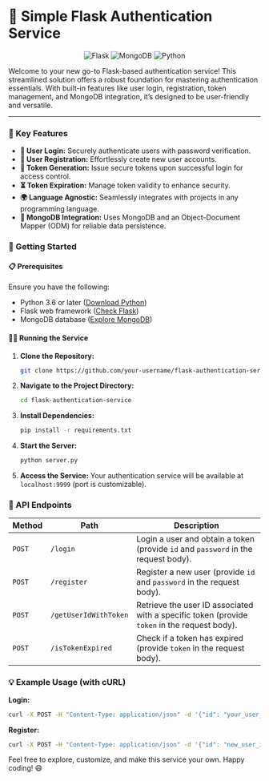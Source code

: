 # 🚀 Simple Flask Authentication Service

<p align="center">
  <img src="https://img.shields.io/badge/Flask-000000.svg?style=for-the-badge&logo=Flask&logoColor=white" alt="Flask">
  <img src="https://img.shields.io/badge/MongoDB-47A248.svg?style=for-the-badge&logo=MongoDB&logoColor=white" alt="MongoDB">
  <img src="https://img.shields.io/badge/python-3670A0?style=for-the-badge&logo=python&logoColor=ffdd54" alt="Python">
</p>

Welcome to your new go-to Flask-based authentication service! This streamlined solution offers a robust foundation for mastering authentication essentials. With built-in features like user login, registration, token management, and MongoDB integration, it’s designed to be user-friendly and versatile.

---

### 🌟 Key Features

- **🔐 User Login:** Securely authenticate users with password verification.
- **📝 User Registration:** Effortlessly create new user accounts.
- **🎫 Token Generation:** Issue secure tokens upon successful login for access control.
- **⏳ Token Expiration:** Manage token validity to enhance security.
- **🌍 Language Agnostic:** Seamlessly integrates with projects in any programming language.
- **💾 MongoDB Integration:** Uses MongoDB and an Object-Document Mapper (ODM) for reliable data persistence.

### 🚀 Getting Started

#### 📋 Prerequisites

Ensure you have the following:

- Python 3.6 or later ([Download Python](https://www.python.org/))
- Flask web framework ([Check Flask](https://flask.palletsprojects.com/))
- MongoDB database ([Explore MongoDB](https://www.mongodb.com/))

#### 🏃‍♂️ Running the Service

1. **Clone the Repository:**

    ```bash
    git clone https://github.com/your-username/flask-authentication-service.git
    ```

2. **Navigate to the Project Directory:**

    ```bash
    cd flask-authentication-service
    ```
3. **Install Dependencies:**

    ```bash
    pip install -r requirements.txt
    ```

4. **Start the Server:**

    ```bash
    python server.py
    ```

5. **Access the Service:**
   Your authentication service will be available at `localhost:9999` (port is customizable).

### 📡 API Endpoints

| **Method** | **Path**                    | **Description** |
|------------|-----------------------------|-----------------|
| `POST`      | `/login`                    | Login a user and obtain a token (provide `id` and `password` in the request body). |
| `POST`      | `/register`                 | Register a new user (provide `id` and `password` in the request body). |
| `POST`      | `/getUserIdWithToken`       | Retrieve the user ID associated with a specific token (provide `token` in the request body). |
| `POST`      | `/isTokenExpired`           | Check if a token has expired (provide `token` in the request body). |

### 💡 Example Usage (with cURL)

**Login:**

```bash
curl -X POST -H "Content-Type: application/json" -d '{"id": "your_user_id", "password": "your_password"}' http://localhost:9999/login
```

**Register:**

```bash
curl -X POST -H "Content-Type: application/json" -d '{"id": "new_user_id", "password": "new_user_password"}' http://localhost:9999/register
```

Feel free to explore, customize, and make this service your own. Happy coding! 😄
